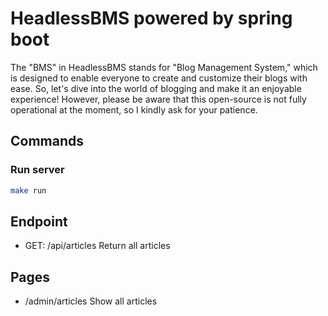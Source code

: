 # HeadlessBMS powered by spring boot

The "BMS" in HeadlessBMS stands for "Blog Management System," which is designed to enable everyone to create and customize their blogs with ease.
So, let's dive into the world of blogging and make it an enjoyable experience!
However, please be aware that this open-source is not fully operational at the moment, so I kindly ask for your patience.

## Commands

### Run server

```bash
make run
```

## Endpoint

- GET: /api/articles  Return all articles

## Pages

- /admin/articles  Show all articles

